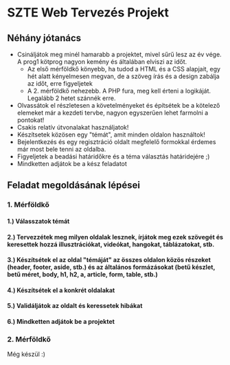 # SZTE Web Tervezés Projekt

## Néhány jótanács

- Csináljátok meg minél hamarabb a projektet, mivel sűrű lesz az év vége. A prog1 kötprog nagyon kemény és általában elviszi az időt.
  - Az első mérföldkő könyebb, ha tudod a HTML és a CSS alapjait, egy hét alatt kényelmesen megvan, de a szöveg írás és a design zabálja az időt, erre figyeljetek
  - A 2. mérföldkő nehezebb. A PHP fura, meg kell érteni a logikáját. Legalább 2 hetet szánnék erre.
- Olvassátok el részletesen a követelményeket és építsétek be a kötelező elemeket már a kezdeti tervbe, nagyon egyszerűen lehet farmolni a pontokat!
- Csakis relatív útvonalakat használjatok!
- Készítsetek közösen egy "témát", amit minden oldalon használtok!
- Bejelentkezés és egy regisztráció oldalt megfelelő formokkal érdemes már most bele tenni az oldalba.
- Figyeljetek a beadási határidőkre és a téma választás határidejére ;)
- Mindketten adjátok be a kész feladatot

## Feladat megoldásának lépései

### 1. Mérföldkő

#### 1.) Válasszatok témát

#### 2.) Tervezzétek meg milyen oldalak lesznek, írjátok meg ezek szövegét és keresettek hozzá illusztrációkat, videókat, hangokat, táblázatokat, stb.

#### 3.) Készítsétek el az oldal "témáját" az összes oldalon közös részeket (header, footer, aside, stb.) és az általános formázásokat (betű készlet, betű méret, body, h1, h2, a, article, form, table, stb.)

#### 4.) Készítsétek el a konkrét oldalakat

#### 5.) Validáljátok az oldalt és keressetek hibákat

#### 6.) Mindketten adjátok be a projektet

### 2. Mérföldkő

Még készül :)
